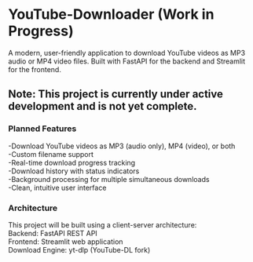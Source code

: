 <h1>YouTube-Downloader (Work in Progress)</h1>

A modern, user-friendly application to download YouTube videos as MP3 audio or MP4 video files. Built with FastAPI for the backend and Streamlit for the frontend.

<h2>Note: This project is currently under active development and is not yet complete.</h2>

<h3>Planned Features</h3>

-Download YouTube videos as MP3 (audio only), MP4 (video), or both</br>
-Custom filename support</br>
-Real-time download progress tracking</br>
-Download history with status indicators</br>
-Background processing for multiple simultaneous downloads</br>
-Clean, intuitive user interface</br>

<h3>Architecture</h3>
This project will be built using a client-server architecture:</br>
Backend: FastAPI REST API</br>
Frontend: Streamlit web application</br>
Download Engine: yt-dlp (YouTube-DL fork)</br>